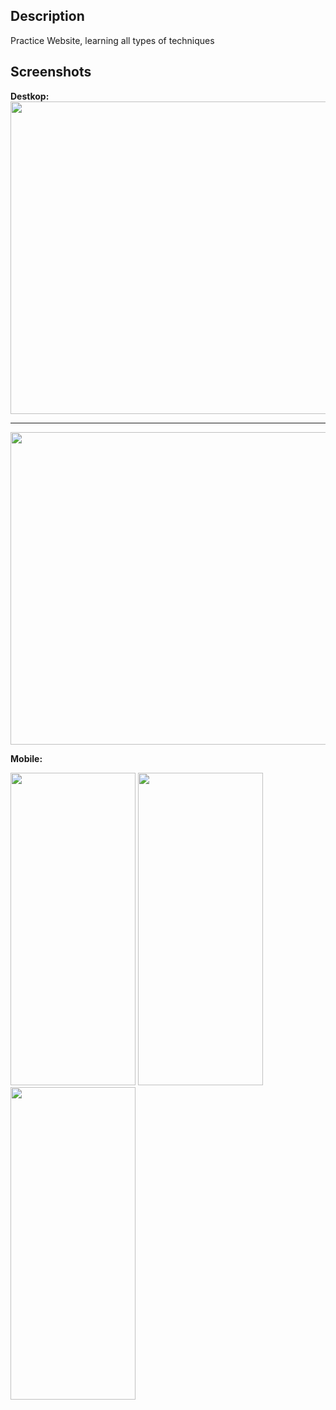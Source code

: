 ## Description
Practice Website, learning all types of techniques

## Screenshots
**Destkop:**
<img src="https://github.com/codyph/website-squirtle/blob/master/WebsitePreview/image1.JPG" width="950" height="500"> <hr> <img src="https://github.com/codyph/website-squirtle/blob/master/WebsitePreview/image2.JPG" width="950" height="500">

**Mobile:**

<img src="https://github.com/codyph/website-squirtle/blob/master/WebsitePreview/imageMobile1.JPG" width="200" height="500"> <img src="https://github.com/codyph/website-squirtle/blob/master/WebsitePreview/imageMobileMenu.JPG" width="200" height="500">
<img src="https://github.com/codyph/website-squirtle/blob/master/WebsitePreview/imageMobile2.JPG" width="200" height="500">
